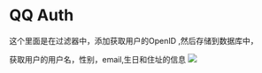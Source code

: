 # QQ Auth

这个里面是在过滤器中，添加获取用户的OpenID ,然后存储到数据库中，

获取用户的用户名，性别，email,生日和住址的信息
<img src="http://7rf288.com2.z0.glb.clouddn.com//github/xx.png"/>

